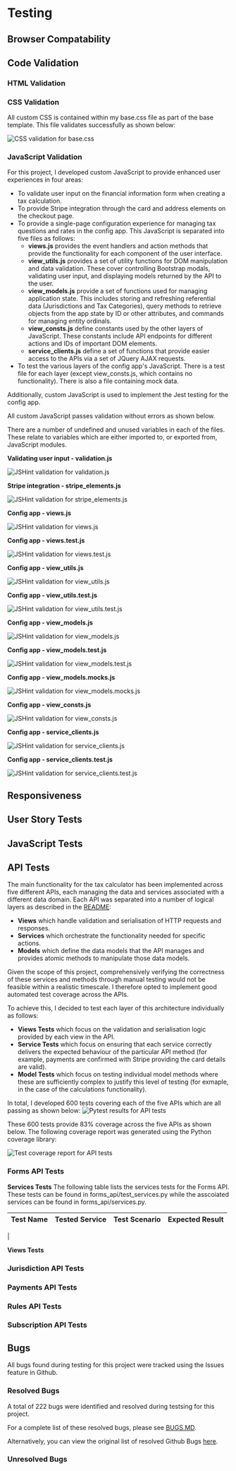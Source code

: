 # Testing

## Browser Compatability

## Code Validation

### HTML Validation

### CSS Validation
All custom CSS is contained within my base.css file as part of the base template. This file validates successfully as shown below:

![CSS validation for base.css](https://laura10101.github.io/contractor-tax-calculator/documentation/validation/css/css-validation.png)

### JavaScript Validation
For this project, I developed custom JavaScript to provide enhanced user experiences in four areas:

- To validate user input on the financial information form when creating a tax calculation.
- To provide Stripe integration through the card and address elements on the checkout page.
- To provide a single-page configuration experience for managing tax questions and rates in the config app. This JavaScript is separated into five files as follows:
   - **views.js** provides the event handlers and action methods that provide the functionality for each component of the user interface.
   - **view_utils.js** provides a set of utility functions for DOM manipulation and data validation. These cover controlling Bootstrap modals, validating user input, and displaying models returned by the API to the user.
   - **view_models.js** provide a set of functions used for managing application state. This includes storing and refreshing referential data (Jurisdictions and Tax Categories), query methods to retrieve objects from the app state by ID or other attributes, and commands for managing entity ordinals.
   - **view_consts.js** define constants used by the other layers of JavaScript. These constants include API endpoints for different actions and IDs of important DOM elements.
   - **service_clients.js** define a set of functions that provide easier access to the APIs via a set of JQuery AJAX requests.
- To test the various layers of the config app's JavaScript. There is a test file for each layer (except view_consts.js, which contains no functionality). There is also a file containing mock data.

Additionally, custom JavaScript is used to implement the Jest testing for the config app.

All custom JavaScript passes validation without errors as shown below.

There are a number of undefined and unused variables in each of the files. These relate to variables which are either imported to, or exported from, JavaScript modules.

**Validating user input - validation.js**

![JSHint validation for validation.js](https://laura10101.github.io/contractor-tax-calculator/documentation/validation/js/validation-js-validation.png)

**Stripe integration - stripe_elements.js**

![JSHint validation for stripe_elements.js](https://laura10101.github.io/contractor-tax-calculator/documentation/validation/js/stripe-elements-js-validation.png)

**Config app - views.js**

![JSHint validation for views.js](https://laura10101.github.io/contractor-tax-calculator/documentation/validation/js/views-validation.png)

**Config app - views.test.js**

![JSHint validation for views.test.js](https://laura10101.github.io/contractor-tax-calculator/documentation/validation/js/views-test-validation.png)

**Config app - view_utils.js**

![JSHint validation for view_utils.js](https://laura10101.github.io/contractor-tax-calculator/documentation/validation/js/view-utils-js-validation.png)

**Config app - view_utils.test.js**

![JSHint validation for view_utils.test.js](https://laura10101.github.io/contractor-tax-calculator/documentation/validation/js/view-utils-test-js-validation.png)

**Config app - view_models.js**

![JSHint validation for view_models.js](https://laura10101.github.io/contractor-tax-calculator/documentation/validation/js/view-models-js-validation.png)

**Config app - view_models.test.js**

![JSHint validation for view_models.test.js](https://laura10101.github.io/contractor-tax-calculator/documentation/validation/js/view-models-test-js-validation.png)

**Config app - view_models.mocks.js**

![JSHint validation for view_models.mocks.js](https://laura10101.github.io/contractor-tax-calculator/documentation/validation/js/view-models-mocks-js-validation.png)

**Config app - view_consts.js**

![JSHint validation for view_consts.js](https://laura10101.github.io/contractor-tax-calculator/documentation/validation/js/view-utils-js-validation.png)

**Config app - service_clients.js**

![JSHint validation for service_clients.js](https://laura10101.github.io/contractor-tax-calculator/documentation/validation/js/service-clients-js-validation.png)

**Config app - service_clients.test.js**

![JSHint validation for service_clients.test.js](https://laura10101.github.io/contractor-tax-calculator/documentation/validation/js/service-clients-test-js-validation.png)

## Responsiveness

## User Story Tests

## JavaScript Tests

## API Tests

The main functionality for the tax calculator has been implemented across five different APIs, each managing the data and services associated with a different data domain. Each API was separated into a number of logical layers as described in the [README](README.md):

- **Views** which handle validation and serialisation of HTTP requests and responses.
- **Services** which orchestrate the functionality needed for specific actions.
- **Models** which define the data models that the API manages and provides atomic methods to manipulate those data models.

Given the scope of this project, comprehensively verifying the correctness of these services and methods through manual testing would not be feasible within a realistic timescale. I therefore opted to implement good automated test coverage across the APIs. 

To achieve this, I decided to test each layer of this architecture individually as follows:

- **Views Tests** which focus on the validation and serialisation logic provided by each view in the API.
- **Service Tests** which focus on ensuring that each service correctly delivers the expected behaviour of the particular API method (for example, payments are confirmed with Stripe providing the card details are valid).
- **Model Tests** which focus on testing individual model methods where these are sufficiently complex to justify this level of testing (for exmaple, in the case of the calculations functionality).

In total, I developed 600 tests covering each of the five APIs which are all passing as shown below:
![Pytest results for API tests](https://laura10101.github.io/contractor-tax-calculator/documentation/screenshots/api-testing/api-test-results.jpg)

These 600 tests provide 83% coverage across the five APIs as shown below. The following coverage report was generated using the Python coverage library:

![Test coverage report for API tests](https://laura10101.github.io/contractor-tax-calculator/documentation/screenshots/api-testing/api-test-coverage.jpg)

### Forms API Tests ###

**Services Tests**
The following table lists the services tests for the Forms API. These tests can be found in forms_api/test_services.py while the asscoiated services can be found in forms_api/services.py.

| Test Name | Tested Service | Test Scenario | Expected Result |
| --------- | -------------- | ------------- | --------------- |
| 

**Views Tests**

### Jurisdiction API Tests ###

### Payments API Tests ###

### Rules API Tests ###

### Subscription API Tests ###

## Bugs
All bugs found during testing for this project were tracked using the Issues feature in Github.

### Resolved Bugs
A total of 222 bugs were identified and resolved during testsing for this project.

For a complete list of these resolved bugs, please see [BUGS.MD](BUGS.MD).

Alternatively, you can view the original list of resolved Github Bugs
<a href="https://github.com/Laura10101/contractor-tax-calculator/issues?q=is%3Aissue+is%3Aclosed+label%3Abug" target="_blank">here</a>.

### Unresolved Bugs
